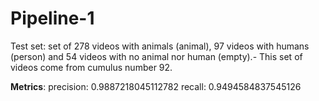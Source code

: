 # Pipeline-1

Test set: set of 278 videos with animals (animal), 97 videos with humans (person) and 54 videos with no animal nor human (empty).- This set of videos come from cumulus number 92. 

**Metrics**:
precision: 0.9887218045112782 
recall: 0.9494584837545126
